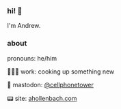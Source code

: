### hi! 🌺
I'm Andrew.

### about

pronouns: he/him

👨🏻‍💻 work: cooking up something new

🐘 mastodon: [@cellphonetower](https://hachyderm.io/@cellphonetower)

📟 site: [ahollenbach.com](https://ahollenbach.com/)
